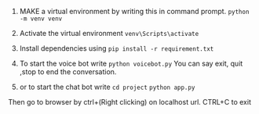 1) MAKE a virtual environment by writing this in command prompt.
``python -m venv venv``

2) Activate the virtual environment
``venv\Scripts\activate``

3) Install dependencies using
``pip install -r requirement.txt``

4) To start the voice bot write
``python voicebot.py``
You can say exit, quit ,stop to end the conversation.

5) or to start the chat bot write
``cd project``
``python app.py``

Then go to browser by ctrl+(Right clicking) on localhost url.
CTRL+C to exit